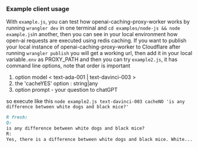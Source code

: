 ### Example client usage

With `example.js`, you can test how openai-caching-proxy-worker works by running `wrangler dev` in one terminal
and `cd examples/node-js && node example.js`in another, then you can see in your local environment
how open-ai requests are executed using redis caching.
If you want to publish your local instance of openai-caching-proxy-worker to Cloudflare after running `wrangler publish`
you will get a working url, then add it in your local variable`.env` as PROXY_PATH and then you can try `example2.js`,
it has command line options, note that order is important

1. option model < text-ada-001 | text-davinci-003 >
2. the 'cacheYES' option <boolean> : string|any
3. option prompt - your question to chatGPT <string>

so execute like this
`node example2.js text-davinci-003 cacheNO 'is any difference between white dogs and black mice?'`

```markdown
R fresh:
Q:
is any difference between white dogs and black mice?
R:
Yes, there is a difference between white dogs and black mice. White...
```
